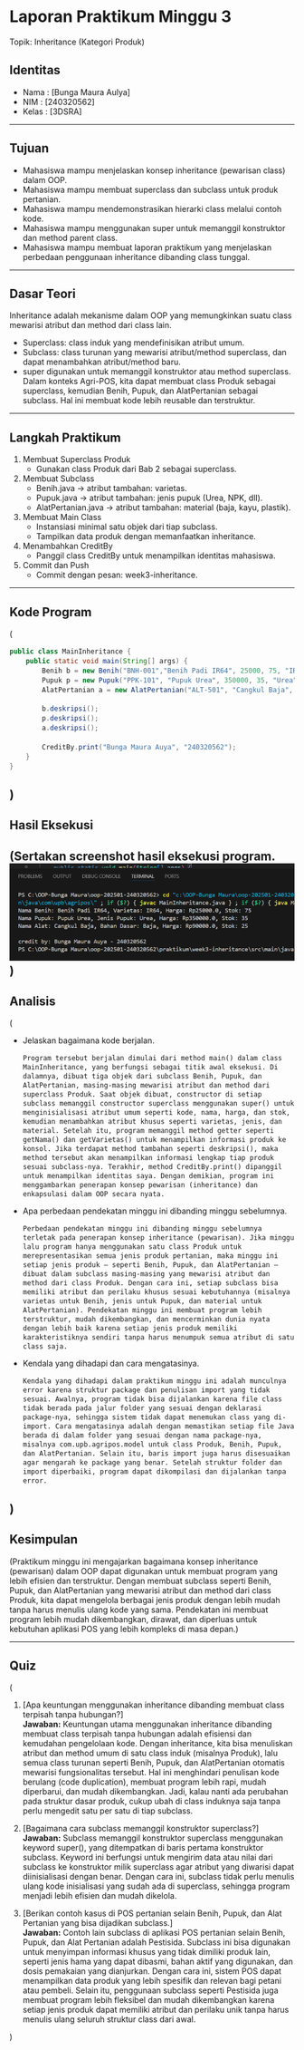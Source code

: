 # Laporan Praktikum Minggu 3
Topik: Inheritance (Kategori Produk)

## Identitas
- Nama  : [Bunga Maura Aulya]
- NIM   : [240320562]
- Kelas : [3DSRA]

---

## Tujuan
- Mahasiswa mampu menjelaskan konsep inheritance (pewarisan class) dalam OOP.
- Mahasiswa mampu membuat superclass dan subclass untuk produk pertanian.
- Mahasiswa mampu mendemonstrasikan hierarki class melalui contoh kode.
- Mahasiswa mampu menggunakan super untuk memanggil konstruktor dan method parent class.
- Mahasiswa mampu membuat laporan praktikum yang menjelaskan perbedaan penggunaan inheritance dibanding class tunggal.

---

## Dasar Teori
Inheritance adalah mekanisme dalam OOP yang memungkinkan suatu class mewarisi atribut dan method dari class lain.
- Superclass: class induk yang mendefinisikan atribut umum.
- Subclass: class turunan yang mewarisi atribut/method superclass, dan dapat menambahkan atribut/method baru.
- super digunakan untuk memanggil konstruktor atau method superclass.
Dalam konteks Agri-POS, kita dapat membuat class Produk sebagai superclass, kemudian Benih, Pupuk, dan AlatPertanian sebagai subclass. Hal ini membuat kode lebih reusable dan terstruktur.

---

## Langkah Praktikum
1. Membuat Superclass Produk
   - Gunakan class Produk dari Bab 2 sebagai superclass.
2. Membuat Subclass
   - Benih.java → atribut tambahan: varietas.
   - Pupuk.java → atribut tambahan: jenis pupuk (Urea, NPK, dll).
   - AlatPertanian.java → atribut tambahan: material (baja, kayu, plastik).
3. Membuat Main Class
   - Instansiasi minimal satu objek dari tiap subclass.
   - Tampilkan data produk dengan memanfaatkan inheritance.
4. Menambahkan CreditBy
   - Panggil class CreditBy untuk menampilkan identitas mahasiswa.
5. Commit dan Push
   - Commit dengan pesan: week3-inheritance.

---

## Kode Program
(

```java
public class MainInheritance {
    public static void main(String[] args) {
        Benih b = new Benih("BNH-001","Benih Padi IR64", 25000, 75, "IR64");
        Pupuk p = new Pupuk("PPK-101", "Pupuk Urea", 350000, 35, "Urea");
        AlatPertanian a = new AlatPertanian("ALT-501", "Cangkul Baja", 90000, 25, "Baja");
        
        b.deskripsi();
        p.deskripsi();
        a.deskripsi();

        CreditBy.print("Bunga Maura Auya", "240320562");
    }
}
```
)
---

## Hasil Eksekusi
(Sertakan screenshot hasil eksekusi program.  
![Screenshot hasil week3_iheritance](screenshots\ss-week3-oop.png)
)
---

## Analisis
(
- Jelaskan bagaimana kode berjalan.

      Program tersebut berjalan dimulai dari method main() dalam class MainInheritance, yang berfungsi sebagai titik awal eksekusi. Di dalamnya, dibuat tiga objek dari subclass Benih, Pupuk, dan AlatPertanian, masing-masing mewarisi atribut dan method dari superclass Produk. Saat objek dibuat, constructor di setiap subclass memanggil constructor superclass menggunakan super() untuk menginisialisasi atribut umum seperti kode, nama, harga, dan stok, kemudian menambahkan atribut khusus seperti varietas, jenis, dan material. Setelah itu, program memanggil method getter seperti getNama() dan getVarietas() untuk menampilkan informasi produk ke konsol. Jika terdapat method tambahan seperti deskripsi(), maka method tersebut akan menampilkan informasi lengkap tiap produk sesuai subclass-nya. Terakhir, method CreditBy.print() dipanggil untuk menampilkan identitas saya. Dengan demikian, program ini menggambarkan penerapan konsep pewarisan (inheritance) dan enkapsulasi dalam OOP secara nyata. 

- Apa perbedaan pendekatan minggu ini dibanding minggu sebelumnya.

      Perbedaan pendekatan minggu ini dibanding minggu sebelumnya terletak pada penerapan konsep inheritance (pewarisan). Jika minggu lalu program hanya menggunakan satu class Produk untuk merepresentasikan semua jenis produk pertanian, maka minggu ini setiap jenis produk — seperti Benih, Pupuk, dan AlatPertanian — dibuat dalam subclass masing-masing yang mewarisi atribut dan method dari class Produk. Dengan cara ini, setiap subclass bisa memiliki atribut dan perilaku khusus sesuai kebutuhannya (misalnya varietas untuk Benih, jenis untuk Pupuk, dan material untuk AlatPertanian). Pendekatan minggu ini membuat program lebih terstruktur, mudah dikembangkan, dan mencerminkan dunia nyata dengan lebih baik karena setiap jenis produk memiliki karakteristiknya sendiri tanpa harus menumpuk semua atribut di satu class saja.

- Kendala yang dihadapi dan cara mengatasinya.

      Kendala yang dihadapi dalam praktikum minggu ini adalah munculnya error karena struktur package dan penulisan import yang tidak sesuai. Awalnya, program tidak bisa dijalankan karena file class tidak berada pada jalur folder yang sesuai dengan deklarasi package-nya, sehingga sistem tidak dapat menemukan class yang di-import. Cara mengatasinya adalah dengan memastikan setiap file Java berada di dalam folder yang sesuai dengan nama package-nya, misalnya com.upb.agripos.model untuk class Produk, Benih, Pupuk, dan AlatPertanian. Selain itu, baris import juga harus disesuaikan agar mengarah ke package yang benar. Setelah struktur folder dan import diperbaiki, program dapat dikompilasi dan dijalankan tanpa error.
)
---

## Kesimpulan
(Praktikum minggu ini mengajarkan bagaimana konsep inheritance (pewarisan) dalam OOP dapat digunakan untuk membuat program yang lebih efisien dan terstruktur. Dengan membuat subclass seperti Benih, Pupuk, dan AlatPertanian yang mewarisi atribut dan method dari class Produk, kita dapat mengelola berbagai jenis produk dengan lebih mudah tanpa harus menulis ulang kode yang sama. Pendekatan ini membuat program lebih mudah dikembangkan, dirawat, dan diperluas untuk kebutuhan aplikasi POS yang lebih kompleks di masa depan.)

---

## Quiz
(
1. [Apa keuntungan menggunakan inheritance dibanding membuat class terpisah tanpa hubungan?]  
   **Jawaban:**  Keuntungan utama menggunakan inheritance dibanding membuat class terpisah tanpa hubungan adalah efisiensi dan kemudahan pengelolaan kode. Dengan inheritance, kita bisa menuliskan atribut dan method umum di satu class induk (misalnya Produk), lalu semua class turunan seperti Benih, Pupuk, dan AlatPertanian otomatis mewarisi fungsionalitas tersebut. Hal ini menghindari penulisan kode berulang (code duplication), membuat program lebih rapi, mudah diperbarui, dan mudah dikembangkan. Jadi, kalau nanti ada perubahan pada struktur dasar produk, cukup ubah di class induknya saja tanpa perlu mengedit satu per satu di tiap subclass.

2. [Bagaimana cara subclass memanggil konstruktor superclass?]  
   **Jawaban:** Subclass memanggil konstruktor superclass menggunakan keyword super(), yang ditempatkan di baris pertama konstruktor subclass. Keyword ini berfungsi untuk mengirim data atau nilai dari subclass ke konstruktor milik superclass agar atribut yang diwarisi dapat diinisialisasi dengan benar. Dengan cara ini, subclass tidak perlu menulis ulang kode inisialisasi yang sudah ada di superclass, sehingga program menjadi lebih efisien dan mudah dikelola.  

3. [Berikan contoh kasus di POS pertanian selain Benih, Pupuk, dan Alat Pertanian yang bisa dijadikan subclass.]  
   **Jawaban:** Contoh lain subclass di aplikasi POS pertanian selain Benih, Pupuk, dan Alat Pertanian adalah Pestisida. Subclass ini bisa digunakan untuk menyimpan informasi khusus yang tidak dimiliki produk lain, seperti jenis hama yang dapat dibasmi, bahan aktif yang digunakan, dan dosis pemakaian yang dianjurkan. Dengan cara ini, sistem POS dapat menampilkan data produk yang lebih spesifik dan relevan bagi petani atau pembeli. Selain itu, penggunaan subclass seperti Pestisida juga membuat program lebih fleksibel dan mudah dikembangkan karena setiap jenis produk dapat memiliki atribut dan perilaku unik tanpa harus menulis ulang seluruh struktur class dari awal.

)
